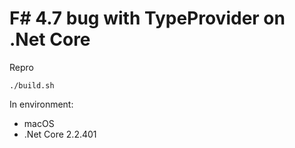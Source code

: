 # F# 4.7 bug with TypeProvider on .Net Core

Repro

    ./build.sh

In environment:

- macOS
- .Net Core 2.2.401
